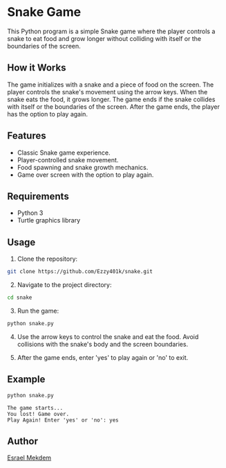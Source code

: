 
# Snake Game

This Python program is a simple Snake game where the player controls a snake to eat food and grow longer without colliding with itself or the boundaries of the screen.

## How it Works
The game initializes with a snake and a piece of food on the screen. The player controls the snake's movement using the arrow keys. When the snake eats the food, it grows longer. The game ends if the snake collides with itself or the boundaries of the screen. After the game ends, the player has the option to play again.

## Features
- Classic Snake game experience.
- Player-controlled snake movement.
- Food spawning and snake growth mechanics.
- Game over screen with the option to play again.

## Requirements
- Python 3
- Turtle graphics library

## Usage
1. Clone the repository:

```bash
git clone https://github.com/Ezzy401k/snake.git
```

2. Navigate to the project directory:

```bash
cd snake
```

3. Run the game:

```bash
python snake.py
```

4. Use the arrow keys to control the snake and eat the food. Avoid collisions with the snake's body and the screen boundaries.

5. After the game ends, enter 'yes' to play again or 'no' to exit.

## Example

```python
python snake.py
```

```
The game starts...
You lost! Game over.
Play Again! Enter 'yes' or 'no': yes
```

## Author

[Esrael Mekdem](https://github.com/Ezzy401k)
